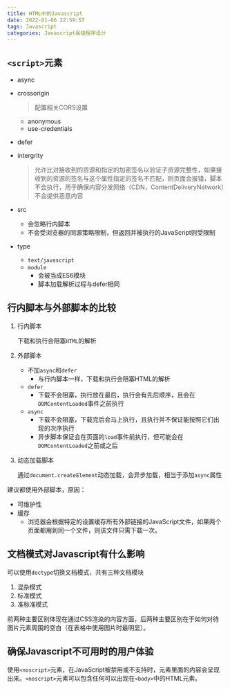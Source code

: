 ```yaml
---
title: HTML中的Javascript
date: 2022-01-06 22:59:57
tags: Javascript
categories: Javascript高级程序设计
---
```


## `<script>`元素

- async

- crossorigin

  > 配置相关CORS设置

  - anonymous
  - use-credentials

- defer

- intergrity

  > 允许比对接收到的资源和指定的加密签名以验证子资源完整性，如果接收到的资源的签名与这个属性指定的签名不匹配，则页面会报错，脚本不会执行，用于确保内容分发网络（CDN，ContentDeliveryNetwork）不会提供恶意内容

- src

  - 会忽略行内脚本
  - 不会受浏览器的同源策略限制，但返回并被执行的JavaScript则受限制

- type

  - `text/javascript`
  - `module`
    - 会被当成ES6模块
    - 脚本加载解析过程与defer相同

<!--more-->

## 行内脚本与外部脚本的比较

1. 行内脚本

   下载和执行会阻塞`HTML`的解析

2. 外部脚本

   - 不加`async`和`defer`
     - 与行内脚本一样，下载和执行会阻塞HTML的解析
   - `defer`
     - 下载不会阻塞，执行放在最后，执行会有先后顺序，且会在`DOMContentLoaded`事件之前执行
   - `async`
     - 下载不会阻塞，下载完后会马上执行，且执行并不保证能按照它们出现的次序执行
     - 异步脚本保证会在页面的`load`事件前执行，但可能会在`DOMContentLoaded`之前或之后

3. 动态加载脚本

   通过`document.createElement`动态加载，会异步加载，相当于添加`async`属性

建议都使用外部脚本，原因：

- 可维护性
- 缓存
  - 浏览器会根据特定的设置缓存所有外部链接的JavaScript文件，如果两个页面都用到同一个文件，则该文件只需下载一次。

## 文档模式对Javascript有什么影响

可以使用`doctype`切换文档模式，共有三种文档模块

1. 混杂模式
2. 标准模式
3. 准标准模式

前两种主要区别体现在通过CSS渲染的内容方面，后两种主要区别在于如何对待图片元素周围的空白（在表格中使用图片时最明显）。

## 确保Javascript不可用时的用户体验

使用`<noscript>`元素，在JavaScript被禁用或不支持时，元素里面的内容会呈现出来。`<noscript>`元素可以包含任何可以出现在`<body>`中的HTML元素。